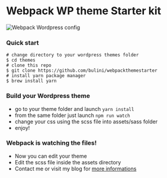 # Webpack WP theme Starter kit
![Webpack Wordpress config](https://www.giuseppesurace.com/wp/wp-content/uploads/2017/11/screenshot-150x150.png "Webpack Wordpress Theme starter kit")
### Quick start
```shell
# change directory to your wordpress themes folder
$ cd themes
# clone this repo
$ git clone https://github.com/bulini/webpackthemestarter
# install yarn package manager
$ brew install yarn
```
### Build your Wordpress theme
- go to your theme folder and launch ```yarn install```
- from the same folder just launch ```npm run watch```
- change your css using the scss file into assets/sass folder
- enjoy!

### Webpack is watching the files!
- Now you can edit your theme
- Edit the scss file inside the assets directory
- Contact me or visit my blog for [more informations](https://www.giuseppesurace.com)
